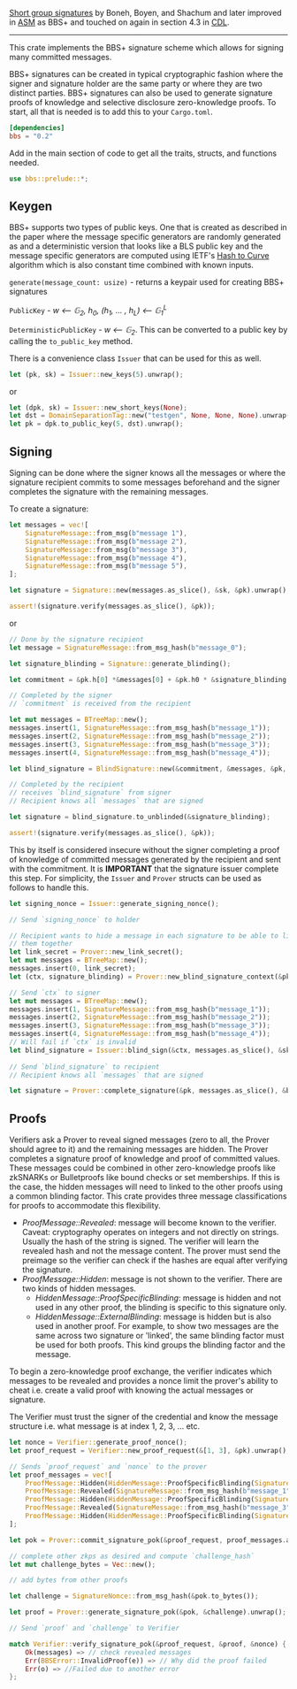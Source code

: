 [Short group signatures](https://crypto.stanford.edu/~xb/crypto04a/groupsigs.pdf) by Boneh, Boyen, and Shachum
and later improved in [ASM](http://web.cs.iastate.edu/~wzhang/teach-552/ReadingList/552-14.pdf) as BBS+ and touched on again
in section 4.3 in [CDL](https://eprint.iacr.org/2016/663.pdf).

---

This crate implements the BBS+ signature scheme which allows for signing many committed messages.

BBS+ signatures can be created in typical cryptographic fashion where the signer and signature holder are the same
party or where they are two distinct parties. BBS+ signatures can also be used to generate signature proofs of knowledge
and selective disclosure zero-knowledge proofs. To start, all that is needed is to add this to your `Cargo.toml`.

```toml
[dependencies]
bbs = "0.2"
```

Add in the main section of code to get all the traits, structs, and functions needed.

```rust
use bbs::prelude::*;
```

## Keygen

BBS+ supports two types of public keys. One that is created as described in the paper where the message specific generators
are randomly generated as 
and a deterministic version that looks like a BLS public key and the message specific generators are computed using
IETF's [Hash to Curve](https://datatracker.ietf.org/doc/draft-irtf-cfrg-hash-to-curve/?include_text=1) algorithm which is also constant time combined with known inputs.

`generate(message_count: usize)` - returns a keypair used for creating BBS+ signatures

`PublicKey` - *w &xlarr; &#x1D53E;<sub>2</sub>, h<sub>0</sub>, (h<sub>1</sub>, ... , h<sub>L</sub>) &xlarr; &#x1D53E;<sub>1</sub><sup>L</sup>*

`DeterministicPublicKey` - *w &xlarr; &#x1D53E;<sub>2</sub>*. This can be converted to a public key by calling the `to_public_key` method.

There is a convenience class `Issuer` that can be used for this as well.

```rust
let (pk, sk) = Issuer::new_keys(5).unwrap();
```

or 

```rust
let (dpk, sk) = Issuer::new_short_keys(None);
let dst = DomainSeparationTag::new("testgen", None, None, None).unwrap();
let pk = dpk.to_public_key(5, dst).unwrap();
```

## Signing

Signing can be done where the signer knows all the messages or where the signature recipient commits to some messages beforehand
and the signer completes the signature with the remaining messages.

To create a signature:

```rust
let messages = vec![
    SignatureMessage::from_msg(b"message 1"),
    SignatureMessage::from_msg(b"message 2"),
    SignatureMessage::from_msg(b"message 3"),
    SignatureMessage::from_msg(b"message 4"),
    SignatureMessage::from_msg(b"message 5"),
];

let signature = Signature::new(messages.as_slice(), &sk, &pk).unwrap();

assert!(signature.verify(messages.as_slice(), &pk));
```

or

```rust
// Done by the signature recipient
let message = SignatureMessage::from_msg_hash(b"message_0");

let signature_blinding = Signature::generate_blinding();

let commitment = &pk.h[0] *&messages[0] + &pk.h0 * &signature_blinding; 

// Completed by the signer
// `commitment` is received from the recipient

let mut messages = BTreeMap::new(); 
messages.insert(1, SignatureMessage::from_msg_hash(b"message_1"));
messages.insert(2, SignatureMessage::from_msg_hash(b"message_2"));
messages.insert(3, SignatureMessage::from_msg_hash(b"message_3"));
messages.insert(4, SignatureMessage::from_msg_hash(b"message_4"));

let blind_signature = BlindSignature::new(&commitment, &messages, &pk, &sk).unwrap();

// Completed by the recipient
// receives `blind_signature` from signer
// Recipient knows all `messages` that are signed

let signature = blind_signature.to_unblinded(&signature_blinding);

assert!(signature.verify(messages.as_slice(), &pk));
```

This by itself is considered insecure without the signer completing a proof of knowledge of committed messages generated
by the recipient and sent with the commitment. It is **IMPORTANT** that the signature issuer complete this step.
For simplicity, the `Issuer` and `Prover` structs can be used as follows to handle this.

```rust
let signing_nonce = Issuer::generate_signing_nonce();

// Send `signing_nonce` to holder

// Recipient wants to hide a message in each signature to be able to link 
// them together
let link_secret = Prover::new_link_secret();
let mut messages = BTreeMap::new();
messages.insert(0, link_secret);
let (ctx, signature_blinding) = Prover::new_blind_signature_context(&pk, &messages, &signing_nonce).unwrap();

// Send `ctx` to signer
let mut messages = BTreeMap::new(); 
messages.insert(1, SignatureMessage::from_msg_hash(b"message_1"));
messages.insert(2, SignatureMessage::from_msg_hash(b"message_2"));
messages.insert(3, SignatureMessage::from_msg_hash(b"message_3"));
messages.insert(4, SignatureMessage::from_msg_hash(b"message_4"));
// Will fail if `ctx` is invalid
let blind_signature = Issuer::blind_sign(&ctx, messages.as_slice(), &sk, &pk).unwrap();
 
// Send `blind_signature` to recipient
// Recipient knows all `messages` that are signed

let signature = Prover::complete_signature(&pk, messages.as_slice(), &blind_signature, &signature_blinding).unwrap();
```

## Proofs

Verifiers ask a Prover to reveal signed messages (zero to all, the Prover should agree to it) and the remaining
messages are hidden. The Prover completes a signature proof of knowledge and proof of committed values.
These messages could be combined in other zero-knowledge proofs like zkSNARKs or Bulletproofs like bound checks or 
set memberships. If this is the case, the hidden messages will need to linked to the other proofs using a common
blinding factor. This crate provides three message classifications for proofs to accommodate this flexibility.

- *ProofMessage::Revealed*: message will become known to the verifier. Caveat: cryptography operates on integers and not directly on strings. Usually the hash of the string is signed. The verifier will learn the revealed hash and not the message content. The prover must send the preimage so the verifier can check if the hashes are equal after verifying the signature.
- *ProofMessage::Hidden*: message is not shown to the verifier. There are two kinds of hidden messages.
    - *HiddenMessage::ProofSpecificBlinding*: message is hidden and not used in any other proof, the blinding is specific to this signature only.
    - *HiddenMessage::ExternalBlinding*: message is hidden but is also used in another proof. For example, to show two messages are the same across two signature or 'linked', the same blinding factor must be used for both proofs. This kind groups the blinding factor and the message.
    
To begin a zero-knowledge proof exchange, the verifier indicates which messages to be revealed and provides a nonce
limit the prover's ability to cheat i.e. create a valid proof with knowing the actual messages or signature.

The Verifier must trust the signer of the credential and know the message structure i.e. what message is at index 1, 2, 3, ... etc.

```rust
let nonce = Verifier::generate_proof_nonce();
let proof_request = Verifier::new_proof_request(&[1, 3], &pk).unwrap();

// Sends `proof_request` and `nonce` to the prover
let proof_messages = vec![
    ProofMessage::Hidden(HiddenMessage::ProofSpecificBlinding(SignatureMessage::from_msg_hash(b"message_0"))),
    ProofMessage::Revealed(SignatureMessage::from_msg_hash(b"message_1")),
    ProofMessage::Hidden(HiddenMessage::ProofSpecificBlinding(SignatureMessage::from_msg_hash(b"message_2"))),
    ProofMessage::Revealed(SignatureMessage::from_msg_hash(b"message_3")),
    ProofMessage::Hidden(HiddenMessage::ProofSpecificBlinding(SignatureMessage::from_msg_hash(b"message_4"))),
];

let pok = Prover::commit_signature_pok(&proof_request, proof_messages.as_slice(), &signature).unwrap();

// complete other zkps as desired and compute `challenge_hash`
let mut challenge_bytes = Vec::new();

// add bytes from other proofs

let challenge = SignatureNonce::from_msg_hash(&pok.to_bytes());

let proof = Prover::generate_signature_pok(&pok, &challenge).unwrap();

// Send `proof` and `challenge` to Verifier 

match Verifier::verify_signature_pok(&proof_request, &proof, &nonce) {
    Ok(messages) => // check revealed messages
    Err(BBSError::InvalidProof(e)) => // Why did the proof failed
    Err(o) => //Failed due to another error
};
```

